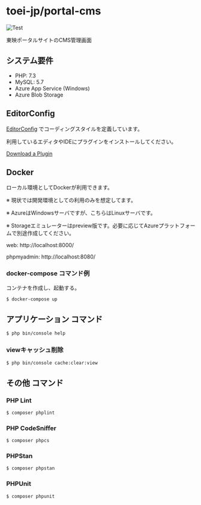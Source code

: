# toei-jp/portal-cms

![Test](https://github.com/toei-jp/portal-cms/workflows/Test/badge.svg)

東映ポータルサイトのCMS管理画面

## システム要件

- PHP: 7.3
- MySQL: 5.7
- Azure App Service (Windows)
- Azure Blob Storage

## EditorConfig

[EditorConfig](https://editorconfig.org/) でコーディングスタイルを定義しています。

利用しているエディタやIDEにプラグインをインストールしてください。

[Download a Plugin](https://editorconfig.org/#download)

## Docker

ローカル環境としてDockerが利用できます。

※ 現状では開発環境としての利用のみを想定してます。

※ AzureはWindowsサーバですが、こちらはLinuxサーバです。

※ Storageエミュレーターはpreview版です。必要に応じてAzureプラットフォームで別途作成してください。

web: http://localhost:8000/

phpmyadmin: http://localhost:8080/

### docker-compose コマンド例

コンテナを作成し、起動する。

```sh
$ docker-compose up
```

## アプリケーション コマンド

```sh
$ php bin/console help
```

### viewキャッシュ削除

```sh
$ php bin/console cache:clear:view
```

## その他 コマンド

### PHP Lint

```sh
$ composer phplint
```

### PHP CodeSniffer

```sh
$ composer phpcs
```

### PHPStan

```sh
$ composer phpstan
```

### PHPUnit

```sh
$ composer phpunit
```
